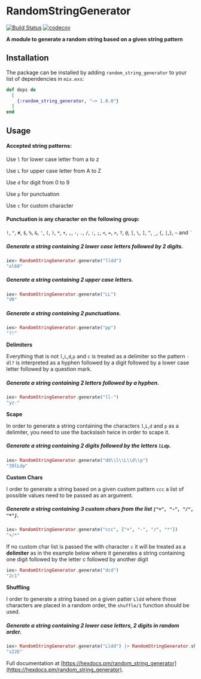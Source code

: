 # RandomStringGenerator

[![Build Status](https://travis-ci.org/caioceccon/random_string_generator.svg?branch=master)](https://travis-ci.org/caioceccon/random_string_generator) [![codecov](https://codecov.io/gh/caioceccon/random_string_generator/branch/master/graph/badge.svg)](https://codecov.io/gh/caioceccon/random_string_generator)

**A module to generate a random string based on a given string pattern**

## Installation

The package can be installed by adding `random_string_generator` to your list of dependencies in `mix.exs`:

```elixir
def deps do
  [
    {:random_string_generator, "~> 1.0.0"}
  ]
end
```

## Usage

#### Accepted string patterns:

  Use `l` for lower case letter from a to z

  Use `L` for upper case letter from A to Z

  Use `d` for digit from 0 to 9

  Use `p` for punctuation

  Use `c` for custom character

#### Punctuation is any character on the following group:

  `!`, `"`, `#`, `$`, `%`, `&`, `'`, `(`, `)`, `*`, `+`, `,`, `-`,
  `.`, `/`, `:`, `;`, `<`, `=`, `>`, `?`, `@`, `[`, ` \ `, `]`, `^`,
  `_`, `{`, `|`,`}`, `~` and `` ` ``

##### Generate a string containing 2 lower case letters followed by 2 digits.
```elixir
iex> RandomStringGenerator.generate("lldd")
"ol68"
```

##### Generate a string containing 2 upper case letters.
```elixir
iex> RandomStringGenerator.generate("LL")
"VR"
```

##### Generate a string containing 2 punctuations.
```elixir
iex> RandomStringGenerator.generate("pp")
"?!"
```

**Delimiters**

  Everything that is not `l`,`L`,`d`,`p` and `c` is treated as a delimiter so
  the pattern `-dl?` is interpreted as a hyphen followed by a digit followed by
  a lower case letter followed by a question mark.

##### Generate a string containing 2 letters followed by a hyphen.
```elixir
iex> RandomStringGenerator.generate("ll-")
"yz-"
```

**Scape**

  In order to generate a string containing the characters `l`,`L`,`d` and `p`
  as a delimiter, you need to use the backslash twice in order to scape it.

##### Generate a string containing 2 digits followed by the letters `lLdp`.
```elixir
iex> RandomStringGenerator.generate("dd\\l\\L\\d\\p")
"39lLdp"
```

**Custom Chars**

  I order to generate a string based on a given custom pattern `ccc` a list
  of possible values need to be passed as an argument.

##### Generate a string containing 3 custom chars from the list `["+", "-", "/", "*"]`.
```elixir
iex> RandomStringGenerator.generate("ccc", ["+", "-", "/", "*"])
"+/*"
```

  If no custom char list is passed the with character `c` it will be treated
  as a **delimiter** as in the example below where it generates a string containing
  one digit followed by the letter c followed by another digit

```elixir
iex> RandomStringGenerator.generate("dcd")
"2c1"
```

**Shuffling**

  I order to generate a string based on a given patter `Lldd` where those
  characters are placed in a random order, the `shuffle/1` function should
  be used.

##### Generate a string containing 2 lower case letters, 2 digits in random order.
```elixir
iex> RandomStringGenerator.generate("Lldd") |> RandomStringGenerator.shuffle()
"s22E"
```

Full documentation at [https://hexdocs.pm/random_string_generator](https://hexdocs.pm/random_string_generator).

